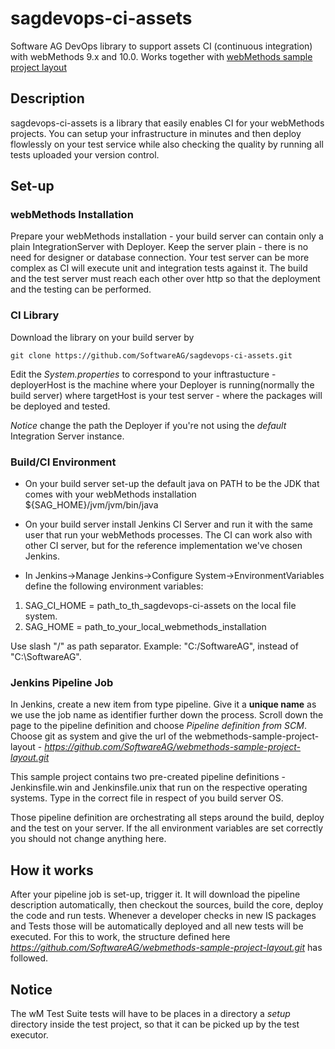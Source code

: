 # sagdevops-ci-assets
Software AG DevOps library to support assets CI (continuous integration) with webMethods 9.x and 10.0. Works together with [webMethods sample project layout](https://github.com/SoftwareAG/webmethods-sample-project-layout)


## Description
sagdevops-ci-assets is a library that easily enables CI for your webMethods projects. You can setup your infrastructure in minutes and then deploy flowlessly on your test service while also checking the quality
by running all tests uploaded your version control.


## Set-up

### webMethods Installation
Prepare your webMethods installation - your build server can contain only a plain IntegrationServer with Deployer. Keep the server plain - there is no need for designer or database connection.
Your test server can be more complex as CI will execute unit and integration tests against it. The build and the test server must reach each other over http so that the deployment and the testing can be performed.

### CI Library
Download the library on your build server by

```
git clone https://github.com/SoftwareAG/sagdevops-ci-assets.git
```

Edit the _System.properties_ to correspond to your inftrastucture - deployerHost is the machine where your Deployer is running(normally the build server) where targetHost is your test server - where the packages will be deployed and tested. 

*Notice* change the path the Deployer if you're not using the _default_ Integration Server instance.


### Build/CI Environment 
* On your build server set-up the default java on PATH to be the JDK that comes with your webMethods installation ${SAG_HOME}/jvm/jvm/bin/java

* On your build server install Jenkins CI Server and run it with the same user that run your webMethods processes. The CI can work also with other CI server, but for the reference implementation  we've chosen Jenkins.

* In Jenkins->Manage Jenkins->Configure System->EnvironmentVariables define the following environment variables:
1. SAG_CI_HOME = path_to_th_sagdevops-ci-assets on the local file system.
2. SAG_HOME = path_to_your_local_webmethods_installation

Use slash "/" as path separator. Example: "C:/SoftwareAG", instead of "C:\SoftwareAG".



### Jenkins Pipeline Job
In Jenkins, create a new item from type pipeline. Give it a **unique name** as we use the job name as identifier further down the process. Scroll down the page to the pipeline definition
and choose _Pipeline definition from SCM_. Choose git as system and give the url of the webmethods-sample-project-layout - _https://github.com/SoftwareAG/webmethods-sample-project-layout.git_

This sample project contains two pre-created pipeline definitions - Jenkinsfile.win and Jenkinsfile.unix that run on the respective operating systems. Type in the correct file in respect of you 
build server OS.

Those pipeline definition are orchestrating all steps around the build, deploy and the test on your server. If the all environment variables are set correctly you should not change anything here.


## How it works
After your pipeline job is set-up, trigger it. It will download the pipeline description automatically, then checkout the sources, build the core, deploy the code and run tests. 
Whenever a developer checks in new IS packages and Tests those will be automatically deployed and all new tests will be executed. For this to work, the structure defined here  _https://github.com/SoftwareAG/webmethods-sample-project-layout.git_ has followed.

## Notice
The wM Test Suite tests will have to be places in a directory a *setup* directory inside the test project, so that it can be picked up by the test executor.













